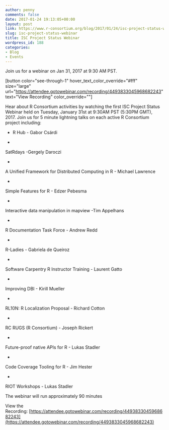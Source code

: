 ```yaml
---
author: penny
comments: false
date: 2017-01-24 19:13:05+00:00
layout: post
link: https://www.r-consortium.org/blog/2017/01/24/isc-project-status-webinar
slug: isc-project-status-webinar
title: ISC Project Status Webinar
wordpress_id: 188
categories:
- Blog
- Events
---
```


Join us for a webinar on Jan 31, 2017 at 9:30 AM PST.




[button color="see-through-1" hover_text_color_override="#fff" size="large" url="https://attendee.gotowebinar.com/recording/4493833045968682243" text="View Recording" color_override=""]


Hear about R Consortium activities by watching the first ISC Project Status Webinar held on Tuesday, January 31st at 9:30AM PST (5:30PM GMT), 2017. Join us for 5 minute lightning talks on each active R Consortium project including:



 	
  * R Hub - Gabor Csárdi

 	
  * 


SatRdays -Gergely Daroczi


 	
  * 


A Unified Framework for Distributed Computing in R - Michael Lawrence


 	
  * 


Simple Features for R - Edzer Pebesma


 	
  * 


Interactive data manipulation in mapview -Tim Appelhans


 	
  * 


R Documentation Task Force - Andrew Redd


 	
  * 


R-Ladies - Gabriela de Queiroz


 	
  * 


Software Carpentry R Instructor Training - Laurent Gatto


 	
  * 


Improving DBI - Kirill Mueller


 	
  * 


RL10N: R Localization Proposal - Richard Cotton


 	
  * 


RC RUGS (R Consortium) - Joseph Rickert


 	
  * 


Future-proof native APIs for R - Lukas Stadler


 	
  * 


Code Coverage Tooling for R - Jim Hester


 	
  * 


RIOT Workshops - Lukas Stadler



The webinar will run approximately 90 minutes


View the Recording: [https://attendee.gotowebinar.com/recording/4493833045968682243](https://attendee.gotowebinar.com/recording/4493833045968682243)
